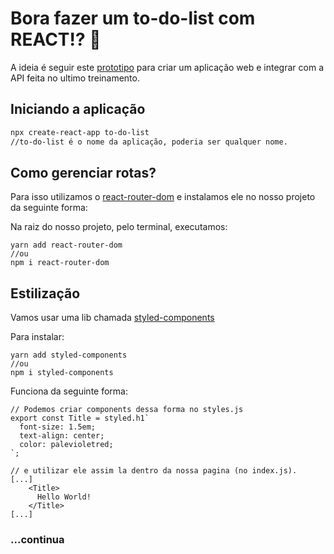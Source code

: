 # Bora fazer um to-do-list com REACT!? :rocket:

A ideia é seguir este [prototipo](https://www.figma.com/file/ASGdL0f2JkiCZvBcDrE4HQ/To-Do-List-(Community)?node-id=1%3A2) para criar um aplicação web e integrar com a API feita no ultimo treinamento.

## Iniciando a aplicação

```bash
npx create-react-app to-do-list
//to-do-list é o nome da aplicação, poderia ser qualquer nome.
```

## Como gerenciar rotas?

Para isso utilizamos o [react-router-dom](https://v5.reactrouter.com/web/guides/quick-start) e instalamos ele no nosso projeto da seguinte forma:

Na raiz do nosso projeto, pelo terminal, executamos:

```sehll
yarn add react-router-dom
//ou
npm i react-router-dom
```

## Estilização 

Vamos usar uma lib chamada [styled-components](https://styled-components.com/docs/basics#getting-started)

Para instalar:

```shell
yarn add styled-components
//ou
npm i styled-components
```

Funciona da seguinte forma:

```react
// Podemos criar components dessa forma no styles.js
export const Title = styled.h1`
  font-size: 1.5em;
  text-align: center;
  color: palevioletred;
`;

// e utilizar ele assim la dentro da nossa pagina (no index.js).
[...]
    <Title>
      Hello World!
    </Title>
[...]
```

### ...continua

